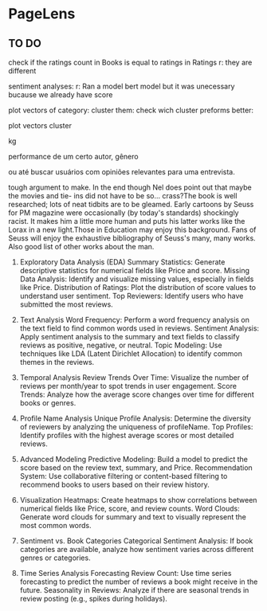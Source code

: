 # PageLens


## TO DO
check if the ratings count in Books is equal to ratings in Ratings
r: they are different



sentiment analyses:
r: Ran a model bert model but it was unecessary bucause we already have  score 

plot vectors of category:
cluster them:
check wich cluster preforms better:




plot vectors cluster

kg

performance de um certo autor,
gênero

 ou até buscar usuários com opiniões relevantes para uma entrevista.


 tough argument to make. In the end though Nel does point out that maybe the movies and tie- ins did not have to be so... crass?The book is well researched; lots of neat tidbits are to be gleamed. Early cartoons by Seuss for PM magazine were occasionally (by today\'s standards) shockingly racist. It makes him a little more human and puts his latter works like the Lorax in a new light.Those in Education may enjoy this background. Fans of Seuss will enjoy the exhaustive bibliography of Seuss\'s many, many works. Also good list of other works about the man.                                   
1. Exploratory Data Analysis (EDA)
Summary Statistics: Generate descriptive statistics for numerical fields like Price and score.
Missing Data Analysis: Identify and visualize missing values, especially in fields like Price.
Distribution of Ratings: Plot the distribution of score values to understand user sentiment.
Top Reviewers: Identify users who have submitted the most reviews.
2. Text Analysis
Word Frequency: Perform a word frequency analysis on the text field to find common words used in reviews.
Sentiment Analysis: Apply sentiment analysis to the summary and text fields to classify reviews as positive, negative, or neutral.
Topic Modeling: Use techniques like LDA (Latent Dirichlet Allocation) to identify common themes in the reviews.

5. Temporal Analysis
Review Trends Over Time: Visualize the number of reviews per month/year to spot trends in user engagement.
Score Trends: Analyze how the average score changes over time for different books or genres.
6. Profile Name Analysis
Unique Profile Analysis: Determine the diversity of reviewers by analyzing the uniqueness of profileName.
Top Profiles: Identify profiles with the highest average scores or most detailed reviews.
7. Advanced Modeling
Predictive Modeling: Build a model to predict the score based on the review text, summary, and Price.
Recommendation System: Use collaborative filtering or content-based filtering to recommend books to users based on their review history.
8. Visualization
Heatmaps: Create heatmaps to show correlations between numerical fields like Price, score, and review counts.
Word Clouds: Generate word clouds for summary and text to visually represent the most common words.
9. Sentiment vs. Book Categories
Categorical Sentiment Analysis: If book categories are available, analyze how sentiment varies across different genres or categories.
10. Time Series Analysis
Forecasting Review Count: Use time series forecasting to predict the number of reviews a book might receive in the future.
Seasonality in Reviews: Analyze if there are seasonal trends in review posting (e.g., spikes during holidays).